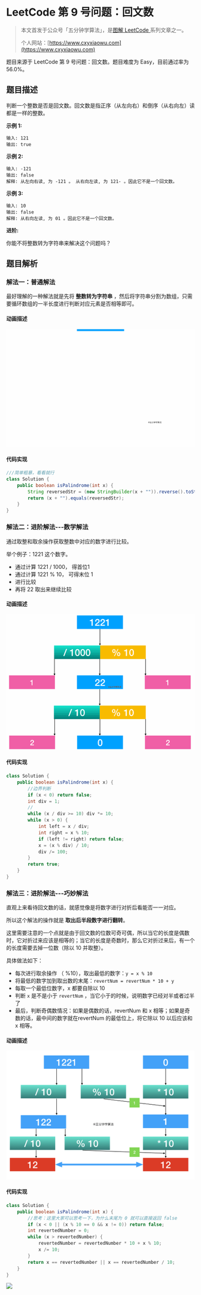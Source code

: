 # LeetCode 第 9 号问题：回文数

> 本文首发于公众号「五分钟学算法」，是[图解 LeetCode ](<https://github.com/MisterBooo/LeetCodeAnimation>)系列文章之一。
>
> 个人网站：[https://www.cxyxiaowu.com](https://www.cxyxiaowu.com)



题目来源于 LeetCode 第 9 号问题：回文数。题目难度为 Easy，目前通过率为 56.0%。

## 题目描述

判断一个整数是否是回文数。回文数是指正序（从左向右）和倒序（从右向左）读都是一样的整数。

**示例 1:**

```
输入: 121
输出: true
```

**示例 2:**

```
输入: -121
输出: false
解释: 从左向右读, 为 -121 。 从右向左读, 为 121- 。因此它不是一个回文数。
```

**示例 3:**

```
输入: 10
输出: false
解释: 从右向左读, 为 01 。因此它不是一个回文数。
```

**进阶:**

你能不将整数转为字符串来解决这个问题吗？



## 题目解析

### 解法一：普通解法

最好理解的一种解法就是先将 **整数转为字符串** ，然后将字符串分割为数组，只需要循环数组的一半长度进行判断对应元素是否相等即可。

#### 动画描述

![](https://raw.githubusercontent.com/MisterBooo/myBlogPic/master/20190525181152.gif)

#### 代码实现

```java
///简单粗暴，看看就行
class Solution {
    public boolean isPalindrome(int x) {
        String reversedStr = (new StringBuilder(x + "")).reverse().toString();
        return (x + "").equals(reversedStr);
    }
}
```



### 解法二：进阶解法---数学解法

通过取整和取余操作获取整数中对应的数字进行比较。

举个例子：1221 这个数字。

- 通过计算 1221 / 1000， 得首位1
- 通过计算 1221 % 10， 可得末位 1
- 进行比较
- 再将 22 取出来继续比较

#### 动画描述

![](https://raw.githubusercontent.com/MisterBooo/myBlogPic/master/20190525181202.gif)

#### 代码实现

```java
class Solution {
    public boolean isPalindrome(int x) {
        //边界判断
        if (x < 0) return false;
        int div = 1;
        //
        while (x / div >= 10) div *= 10;
        while (x > 0) {
            int left = x / div;
            int right = x % 10;
            if (left != right) return false;
            x = (x % div) / 10;
            div /= 100;
        }
        return true;
    }
}
```



### 解法三：进阶解法---巧妙解法

直观上来看待回文数的话，就感觉像是将数字进行对折后看能否一一对应。

所以这个解法的操作就是 **取出后半段数字进行翻转**。

这里需要注意的一个点就是由于回文数的位数可奇可偶，所以当它的长度是偶数时，它对折过来应该是相等的；当它的长度是奇数时，那么它对折过来后，有一个的长度需要去掉一位数（除以 10 并取整）。

具体做法如下：

- 每次进行取余操作 （ %10），取出最低的数字：`y = x % 10`
- 将最低的数字加到取出数的末尾：`revertNum = revertNum * 10 + y`
- 每取一个最低位数字，x 都要自除以 10
- 判断 `x` 是不是小于 `revertNum` ，当它小于的时候，说明数字已经对半或者过半了
- 最后，判断奇偶数情况：如果是偶数的话，revertNum 和 x 相等；如果是奇数的话，最中间的数字就在revertNum 的最低位上，将它除以 10 以后应该和 x 相等。

#### 动画描述

![](https://raw.githubusercontent.com/MisterBooo/myBlogPic/master/20190525181211.png)

#### 代码实现

```java
class Solution {
    public boolean isPalindrome(int x) {
        //思考：这里大家可以思考一下，为什么末尾为 0 就可以直接返回 false
        if (x < 0 || (x % 10 == 0 && x != 0)) return false;
        int revertedNumber = 0;
        while (x > revertedNumber) {
            revertedNumber = revertedNumber * 10 + x % 10;
            x /= 10;
        }
        return x == revertedNumber || x == revertedNumber / 10;
    }
}
```



![](https://bucket-1257126549.cos.ap-guangzhou.myqcloud.com/blog/fz0rq.png)
